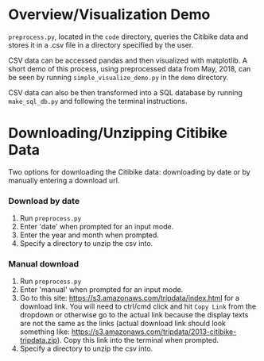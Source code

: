 # Overview/Visualization Demo

`preprocess.py`, located in the `code` directory, queries the Citibike data and stores it in a .csv file in a directory specified by the user.

CSV data can be accessed pandas and then visualized with matplotlib. A short demo of this process, using preprocessed data from May, 2018, can be seen by running `simple_visualize_demo.py` in the `demo` directory.

CSV data can also be then transformed into a SQL database by running `make_sql_db.py` and following the terminal instructions.

# Downloading/Unzipping Citibike Data

Two options for downloading the Citibike data: downloading by date or by manually entering a download url.

### Download by date

1. Run `preprocess.py`
2. Enter 'date' when prompted for an input mode.
3. Enter the year and month when prompted.
4. Specify a directory to unzip the csv into.

### Manual download

1. Run `preprocess.py`
2. Enter 'manual' when prompted for an input mode.
3. Go to this site: https://s3.amazonaws.com/tripdata/index.html for a download link. You will need to ctrl/cmd click and hit `Copy Link` from the dropdown or otherwise go to the actual link because the display texts are not the same as the links (actual download link should look something like: https://s3.amazonaws.com/tripdata/2013-citibike-tripdata.zip). Copy this link into the terminal when prompted.
4. Specify a directory to unzip the csv into.
